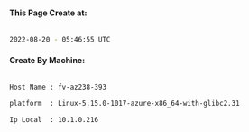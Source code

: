 
   
#### This Page Create at:

```bash

2022-08-20 - 05:46:55 UTC

```

#### Create By Machine:

```bash

Host Name : fv-az238-393

platform  : Linux-5.15.0-1017-azure-x86_64-with-glibc2.31

Ip Local  : 10.1.0.216

```

